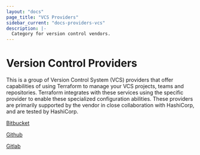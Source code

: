 ```yaml
---
layout: "docs"
page_title: "VCS Providers"
sidebar_current: "docs-providers-vcs"
description: |-
  Category for version control vendors.
---
```


# Version Control Providers

This is a group of Version Control System (VCS) providers that offer capabilities
of using Terraform to manage your VCS projects, teams and repositories. Terraform
integrates with these services using the specific provider to enable these
specialized configuration abilities. These providers are primarily supported by
the vendor in close collaboration with HashiCorp, and are tested by HashiCorp.


[Bitbucket](/docs/providers/bitbucket/index.html)

[Github](/docs/providers/github/index.html)

[Gitlab](/docs/providers/gitlab/index.html)

